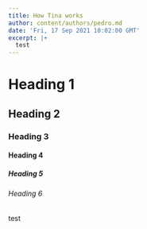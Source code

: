 ```yaml
---
title: How Tina works
author: content/authors/pedro.md
date: 'Fri, 17 Sep 2021 10:02:00 GMT'
excerpt: |+
  test
---
```

# Heading 1

## Heading 2

### Heading 3

#### Heading 4

##### Heading 5

###### Heading 6

test
